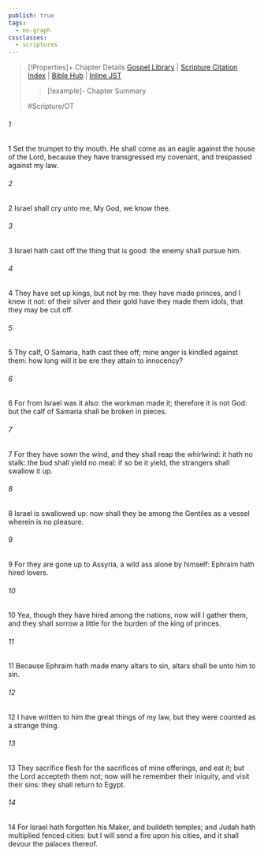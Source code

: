 ```yaml
---
publish: true
tags:
  - no-graph
cssclasses:
  - scriptures
---
```

>[!Properties]+ Chapter Details
>[Gospel Library](https://churchofjesuschrist.org/study/scriptures/ot/hosea/8?lang=eng)    |    [Scripture Citation Index](https://scriptures.byu.edu/#08008::c08008)    |    [Bible Hub](https://biblehub.com/hosea/8.htm)    |    [Inline JST](https://scripturetoolbox.com/html/ic/Hosea/8.html)
>>[!example]- Chapter Summary
>> 
> 
>
>#Scripture/OT
###### 1
1 Set the trumpet to thy mouth. He shall come as an eagle against the house of the Lord, because they have transgressed my covenant, and trespassed against my law.
###### 2
2 Israel shall cry unto me, My God, we know thee.
###### 3
3 Israel hath cast off the thing that is good: the enemy shall pursue him.
###### 4
4 They have set up kings, but not by me: they have made princes, and I knew it not: of their silver and their gold have they made them idols, that they may be cut off.
###### 5
5 Thy calf, O Samaria, hath cast thee off; mine anger is kindled against them: how long will it be ere they attain to innocency?
###### 6
6 For from Israel was it also: the workman made it; therefore it is not God: but the calf of Samaria shall be broken in pieces.
###### 7
7 For they have sown the wind, and they shall reap the whirlwind: it hath no stalk: the bud shall yield no meal: if so be it yield, the strangers shall swallow it up.
###### 8
8 Israel is swallowed up: now shall they be among the Gentiles as a vessel wherein is no pleasure.
###### 9
9 For they are gone up to Assyria, a wild ass alone by himself: Ephraim hath hired lovers.
###### 10
10 Yea, though they have hired among the nations, now will I gather them, and they shall sorrow a little for the burden of the king of princes.
###### 11
11 Because Ephraim hath made many altars to sin, altars shall be unto him to sin.
###### 12
12 I have written to him the great things of my law, but they were counted as a strange thing.
###### 13
13 They sacrifice flesh for the sacrifices of mine offerings, and eat it; but the Lord accepteth them not; now will he remember their iniquity, and visit their sins: they shall return to Egypt.
###### 14
14 For Israel hath forgotten his Maker, and buildeth temples; and Judah hath multiplied fenced cities: but I will send a fire upon his cities, and it shall devour the palaces thereof.
